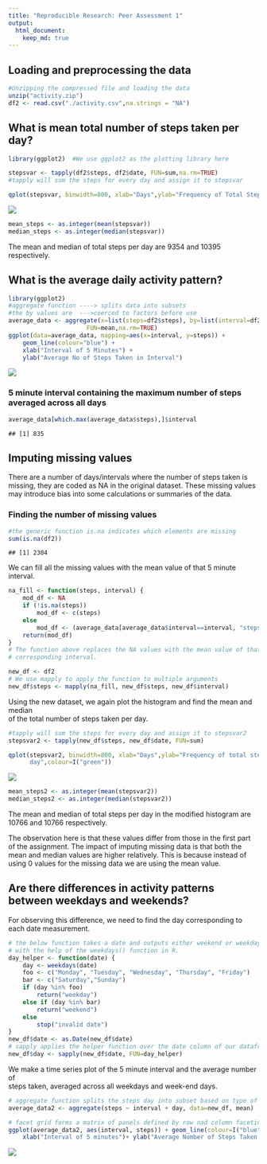```yaml
---
title: "Reproducible Research: Peer Assessment 1"
output: 
  html_document:
    keep_md: true
---
```



## Loading and preprocessing the data

```r
#Unzipping the compressed file and loading the data
unzip("activity.zip")         
df2 <- read.csv("./activity.csv",na.strings = "NA")
```

## What is mean total number of steps taken per day?

```r
library(ggplot2)  #We use ggplot2 as the plotting library here

stepsvar <- tapply(df2$steps, df2$date, FUN=sum,na.rm=TRUE)
#tapply will sum the steps for every day and assign it to stepsvar 

qplot(stepsvar, binwidth=800, xlab="Days",ylab="Frequency of Total Steps Per Day",colour=I("purple"))
```

![](PA1_template_files/figure-html/meansteps-1.png)<!-- -->

```r
mean_steps <- as.integer(mean(stepsvar))
median_steps <- as.integer(median(stepsvar))
```
The mean and median of total steps per day are 9354 and 10395 respectively.

## What is the average daily activity pattern?

```r
library(ggplot2)
#aggregate function ----> splits data into subsets
#the by values are  --->coerced to factors before use
average_data <- aggregate(x=list(steps=df2$steps), by=list(interval=df2$interval),
                      FUN=mean,na.rm=TRUE)
ggplot(data=average_data, mapping=aes(x=interval, y=steps)) +
    geom_line(colour="blue") +
    xlab("Interval of 5 Minutes") +
    ylab("Average No of Steps Taken in Interval")
```

![](PA1_template_files/figure-html/avdailypat-1.png)<!-- -->

### 5 minute interval containing the maximum number of steps averaged across all days

```r
average_data[which.max(average_data$steps),]$interval
```

```
## [1] 835
```

## Imputing missing values

There are a number of days/intervals where the number of steps taken is missing,
they are coded as NA in the original dataset. These missing values may introduce
bias into some calculations or summaries of the data.

### Finding the number of missing values

```r
#the generic function is.na indicates which elements are missing
sum(is.na(df2))
```

```
## [1] 2304
```

We can fill all the missing values with the mean value of that 5 minute interval.


```r
na_fill <- function(steps, interval) {
    mod_df <- NA
    if (!is.na(steps))
        mod_df <- c(steps)
    else
        mod_df <- (average_data[average_data$interval==interval, "steps"])
    return(mod_df)
}
# The function above replaces the NA values with the mean value of that 
# corresponding interval.

new_df <- df2
# We use mapply to apply the function to multiple arguments
new_df$steps <- mapply(na_fill, new_df$steps, new_df$interval)
```
Using the new dataset, we again plot the histogram and find the mean and median  
of the total number of steps taken per day.


```r
#tapply will sum the steps for every day and assign it to stepsvar2 
stepsvar2 <- tapply(new_df$steps, new_df$date, FUN=sum)

qplot(stepsvar2, binwidth=800, xlab="Days",ylab="Frequency of total steps per 
      day",colour=I("green"))
```

![](PA1_template_files/figure-html/meansteps2-1.png)<!-- -->

```r
mean_steps2 <- as.integer(mean(stepsvar2))
median_steps2 <- as.integer(median(stepsvar2))
```
The mean and median of total steps per day in the modified histogram are
10766 and  10766 respectively.  

The observation here is that these values differ from those in the first part
of the assignment. The impact of imputing missing data is that both the mean
and median values are higher relatively. This is because instead of using 0
values for the missing data we are using the mean value.

## Are there differences in activity patterns between weekdays and weekends?

For observing this difference, we need to find the day corresponding to 
each date measurement.


```r
# the below function takes a date and outputs either weekend or weekday
# with the help of the weekdays() function in R.
day_helper <- function(date) {
    day <- weekdays(date)
    foo <- c("Monday", "Tuesday", "Wednesday", "Thursday", "Friday")
    bar <- c("Saturday","Sunday")
    if (day %in% foo)
        return("weekday")
    else if (day %in% bar)
        return("weekend")
    else
        stop("invalid date")
}
new_df$date <- as.Date(new_df$date)
# sapply applies the helper function over the date column of our dataframe
new_df$day <- sapply(new_df$date, FUN=day_helper)
```

We make a time series plot of the 5 minute interval and the average number of  
steps taken, averaged across all weekdays and week-end days.

```r
# aggregate function splits the steps day into subset based on type of day
average_data2 <- aggregate(steps ~ interval + day, data=new_df, mean)

# facet grid forms a matrix of panels defined by row nad column faceting variables.
ggplot(average_data2, aes(interval, steps)) + geom_line(colour=I("blue")) + facet_grid(day ~ .) +
    xlab("Interval of 5 minutes")+ ylab("Average Number of Steps Taken in Interval")
```

![](PA1_template_files/figure-html/panel_plot-1.png)<!-- -->

